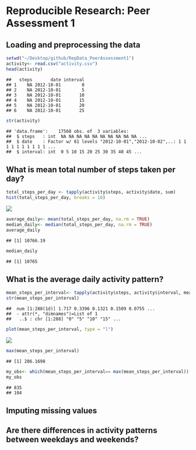 # Reproducible Research: Peer Assessment 1


## Loading and preprocessing the data

```r
setwd("~/Desktop/github/RepData_PeerAssessment1")
activity<- read.csv("activity.csv")
head(activity)
```

```
##   steps       date interval
## 1    NA 2012-10-01        0
## 2    NA 2012-10-01        5
## 3    NA 2012-10-01       10
## 4    NA 2012-10-01       15
## 5    NA 2012-10-01       20
## 6    NA 2012-10-01       25
```

```r
str(activity)
```

```
## 'data.frame':	17568 obs. of  3 variables:
##  $ steps   : int  NA NA NA NA NA NA NA NA NA NA ...
##  $ date    : Factor w/ 61 levels "2012-10-01","2012-10-02",..: 1 1 1 1 1 1 1 1 1 1 ...
##  $ interval: int  0 5 10 15 20 25 30 35 40 45 ...
```


## What is mean total number of steps taken per day?

```r
total_steps_per_day <- tapply(activity$steps, activity$date, sum)
hist(total_steps_per_day, breaks = 10)
```

![](PA1_template_files/figure-html/unnamed-chunk-2-1.png) 

```r
average_daily<- mean(total_steps_per_day, na.rm = TRUE)
median_daily<- median(total_steps_per_day, na.rm = TRUE)
average_daily
```

```
## [1] 10766.19
```

```r
median_daily
```

```
## [1] 10765
```


## What is the average daily activity pattern?

```r
mean_steps_per_interval<- tapply(activity$steps, activity$interval, mean, na.rm = TRUE)
str(mean_steps_per_interval)
```

```
##  num [1:288(1d)] 1.717 0.3396 0.1321 0.1509 0.0755 ...
##  - attr(*, "dimnames")=List of 1
##   ..$ : chr [1:288] "0" "5" "10" "15" ...
```

```r
plot(mean_steps_per_interval, type = "l")
```

![](PA1_template_files/figure-html/unnamed-chunk-3-1.png) 

```r
max(mean_steps_per_interval)
```

```
## [1] 206.1698
```

```r
my_obs<- which(mean_steps_per_interval== max(mean_steps_per_interval))
my_obs
```

```
## 835 
## 104
```

## Imputing missing values



## Are there differences in activity patterns between weekdays and weekends?

